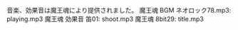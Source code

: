 音楽、効果音は魔王魂により提供されました。
魔王魂 BGM ネオロック78.mp3: playing.mp3
魔王魂 効果音 笛01: shoot.mp3
魔王魂  8bit29: title.mp3

